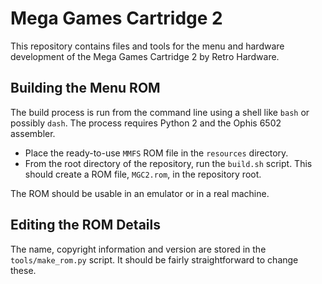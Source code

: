 # Mega Games Cartridge 2

This repository contains files and tools for the menu and hardware development
of the Mega Games Cartridge 2 by Retro Hardware.

## Building the Menu ROM

The build process is run from the command line using a shell like `bash` or
possibly `dash`. The process requires Python 2 and the Ophis 6502 assembler.

 * Place the ready-to-use `MMFS` ROM file in the `resources` directory.
 * From the root directory of the repository, run the `build.sh` script.
   This should create a ROM file, `MGC2.rom`, in the repository root.

The ROM should be usable in an emulator or in a real machine.

## Editing the ROM Details

The name, copyright information and version are stored in the
`tools/make_rom.py` script. It should be fairly straightforward to change
these.
